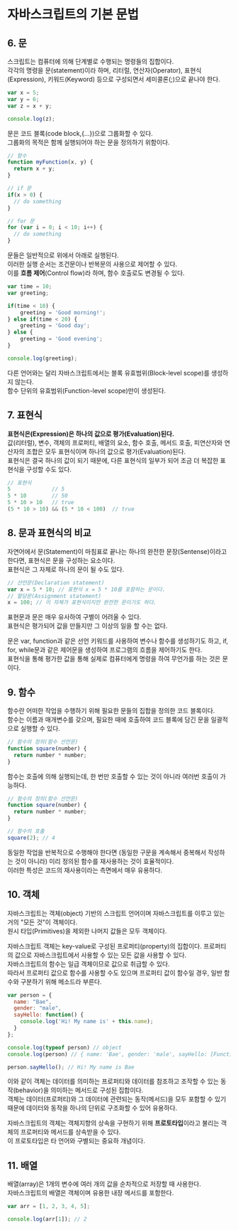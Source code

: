 # 자바스크립트의 기본 문법
## 6. 문
스크립트는 컴퓨터에 의해 단계별로 수행되는 명령들의 집합이다.  
각각의 명령을 문(statement)이라 하며, 리터럴, 연산자(Operator), 표현식(Expression), 키워드(Keyword) 등으로 구성되면서 세미콜론(;)으로 끝나야 한다.
```javascript
var x = 5;
var y = 6;
var z = x + y;

console.log(z);
```
문은 코드 블록(code block,{...})으로 그룹화할 수 있다.  
그룹화의 목적은 함께 실행되어야 하는 문을 정의하기 위함이다.
```javascript
// 함수
function myFunction(x, y) {
  return x + y;
}

// if 문
if(x > 0) {
  // do something
}

// for 문
for (var i = 0; i < 10; i++) {
  // do something
}
```
문들은 일반적으로 위에서 아래로 실행된다.  
이러한 실행 순서는 조건문이나 반복문의 사용으로 제어할 수 있다.  
이를 **흐름 제어**(Control flow)라 하며, 함수 호출로도 변경될 수 있다.
```javascript
var time = 10;
var greeting;

if(time < 10) {
    greeting = 'Good morning!';
} else if(time < 20) {
    greeting = 'Good day';
} else {
    greeting = 'Good evening';
}

console.log(greeting);
```
다른 언어와는 달리 자바스크립트에서는 블록 유효범위(Block-level scope)를 생성하지 않는다.  
함수 단위의 유효범위(Function-level scope)만이 생성된다.

## 7. 표현식
**표현식은(Expression)은 하나의 값으로 평가(Evaluation)된다.**  
값(리터럴), 변수, 객체의 프로퍼티, 배열의 요소, 함수 호출, 메서드 호출, 피연산자와 연산자의 조합은 모두 표현식이며 하나의 값으로 평가(Evaluation)된다.  
표현식은 결국 하나의 값이 되기 때문에, 다른 표현식의 일부가 되어 조금 더 복잡한 표현식을 구성할 수도 있다.
```javascript
// 표현식
5             // 5
5 * 10        // 50
5 * 10 > 10   // true
(5 * 10 > 10) && (5 * 10 < 100)  // true
```

## 8. 문과 표현식의 비교
자연어에서 문(Statement)이 마침표로 끝나는 하나의 완전한 문장(Sentense)이라고 한다면, 표현식은 문을 구성하는 요소이다.  
표현식은 그 자체로 하나의 문이 될 수도 있다.
```javascript
// 선언문(Declaration statement)
var x = 5 * 10; // 표현식 x = 5 * 10를 포함하는 문이다.
// 할당문(Assignment statement)
x = 100; // 이 자체가 표현식이지만 완전한 문이기도 하다.
```
표현문과 문은 매우 유사하여 구별이 어려울 수 있다.  
표현식은 평가되어 값을 만들지만 그 이상의 일을 할 수는 없다. 

문은 var, function과 같은 선언 키워드를 사용하여 변수나 함수를 생성하기도 하고, if, for, while문과 같은 제어문을 생성하여 프로그램의 흐름을 제어하기도 한다.  
표현식을 통해 평가한 값을 통해 실제로 컴퓨터에게 명령을 하여 무언가를 하는 것은 문이다.

## 9. 함수
함수란 어떠한 작업을 수행하기 위해 필요한 문들의 집합을 정의한 코드 블록이다.  
함수는 이름과 매개변수를 갖으며, 필요한 때에 호출하여 코드 블록에 담긴 문을 일괄적으로 실행할 수 있다.
```javascript
// 함수의 정의(함수 선언문)
function square(number) {
  return number * number;
}
```
함수는 호출에 의해 실행되는데, 한 번만 호출할 수 있는 것이 아니라 여러번 호출이 가능하다.
```javascript
// 함수의 정의(함수 선언문)
function square(number) {
  return number * number;
}

// 함수의 호출
square(2); // 4
```
동일한 작업을 반복적으로 수행해야 한다면 (동일한 구문을 계속해서 중복해서 작성하는 것이 아니라) 미리 정의된 함수를 재사용하는 것이 효율적이다.  
이러한 특성은 코드의 재사용이라는 측면에서 매우 유용하다.

## 10. 객체
자바스크립트는 객체(object) 기반의 스크립트 언어이며 자바스크립트를 이루고 있는 거의 "모든 것"이 객체이다.  
원시 타입(Primitives)을 제외한 나머지 값들은 모두 객체이다.  

자바스크립트 객체는 key-value로 구성된 프로퍼티(property)의 집합이다. 
프로퍼티의 값으로 자바스크립트에서 사용할 수 있는 모든 값을 사용할 수 있다.  
자바스크립트의 함수는 일급 객체이므로 값으로 취급할 수 있다.  
따라서 프로퍼티 값으로 함수를 사용할 수도 있으며 프로퍼티 값이 함수일 경우, 일반 함수와 구분하기 위해 메소드라 부른다.
```javascript
var person = {
  name: "Bae",
  gender: "male",
  sayHello: function() {
    console.log('Hi! My name is' + this.name);
  }
};

console.log(typeof person) // object
console.log(person) // { name: 'Bae', gender: 'male', sayHello: [Function: sayHello] }

person.sayHello(); // Hi! My name is Bae
```
이와 같이 객체는 데이터를 의미하는 프로퍼티와 데이터를 참조하고 조작할 수 있는 동작(behavior)을 의미하는 메서드로 구성된 집합이다.  
객체는 데이터(프로퍼티)와 그 데이터에 관련되는 동작(메서드)을 모두 포함할 수 있기 때문에 데이터와 동작을 하나의 단위로 구조화할 수 있어 유용하다.  

자바스크립트의 객체는 객체지향의 상속을 구현하기 위해 **프로토타입**이라고 불리는 객체의 프로퍼티와 메서드를 상속받을 수 있다.  
이 프로토타입은 타 언어와 구별되는 중요하 개념이다.

## 11. 배열
배열(array)은 1개의 변수에 여러 개의 값을 순차적으로 저장할 때 사용한다.  
자바스크립트의 배열은 객체이며 유용한 내장 메서드를 포함한다.
```javascript
var arr = [1, 2, 3, 4, 5];

console.log(arr[1]); // 2
```